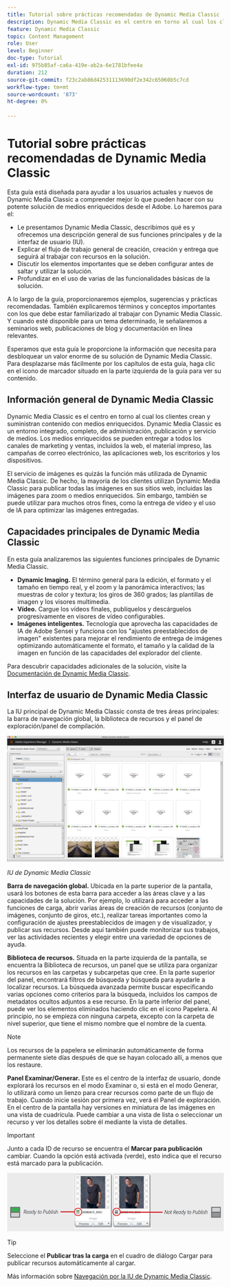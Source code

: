```yaml
---
title: Tutorial sobre prácticas recomendadas de Dynamic Media Classic
description: Dynamic Media Classic es el centro en torno al cual los clientes crean y suministran contenido con medios enriquecidos. Este tutorial de prácticas recomendadas se ha creado para ayudar a los usuarios actuales y nuevos de Dynamic Media Classic a comprender mejor qué pueden hacer con esta potente solución de medios enriquecidos desde el Adobe. En esta parte del tutorial, aprenderá qué es Dynamic Media Classic y echará un breve vistazo a sus funciones principales y a la interfaz de usuario.
feature: Dynamic Media Classic
topic: Content Management
role: User
level: Beginner
doc-type: Tutorial
exl-id: 975b85af-ca6a-419e-ab2a-6e1781bfee4a
duration: 212
source-git-commit: f23c2ab86d42531113690df2e342c65060b5c7cd
workflow-type: tm+mt
source-wordcount: '873'
ht-degree: 0%

---
```


# Tutorial sobre prácticas recomendadas de Dynamic Media Classic

Esta guía está diseñada para ayudar a los usuarios actuales y nuevos de Dynamic Media Classic a comprender mejor lo que pueden hacer con su potente solución de medios enriquecidos desde el Adobe. Lo haremos para el:

- Le presentamos Dynamic Media Classic, describimos qué es y ofrecemos una descripción general de sus funciones principales y de la interfaz de usuario (IU).
- Explicar el flujo de trabajo general de creación, creación y entrega que seguirá al trabajar con recursos en la solución.
- Discutir los elementos importantes que se deben configurar antes de saltar y utilizar la solución.
- Profundizar en el uso de varias de las funcionalidades básicas de la solución.

A lo largo de la guía, proporcionaremos ejemplos, sugerencias y prácticas recomendadas. También explicaremos términos y conceptos importantes con los que debe estar familiarizado al trabajar con Dynamic Media Classic. Y cuando esté disponible para un tema determinado, le señalaremos a seminarios web, publicaciones de blog y documentación en línea relevantes.

Esperamos que esta guía le proporcione la información que necesita para desbloquear un valor enorme de su solución de Dynamic Media Classic. Para desplazarse más fácilmente por los capítulos de esta guía, haga clic en el icono de marcador situado en la parte izquierda de la guía para ver su contenido.

## Información general de Dynamic Media Classic

Dynamic Media Classic es el centro en torno al cual los clientes crean y suministran contenido con medios enriquecidos. Dynamic Media Classic es un entorno integrado, completo, de administración, publicación y servicio de medios. Los medios enriquecidos se pueden entregar a todos los canales de marketing y ventas, incluidos la web, el material impreso, las campañas de correo electrónico, las aplicaciones web, los escritorios y los dispositivos.

El servicio de imágenes es quizás la función más utilizada de Dynamic Media Classic. De hecho, la mayoría de los clientes utilizan Dynamic Media Classic para publicar todas las imágenes en sus sitios web, incluidas las imágenes para zoom o medios enriquecidos. Sin embargo, también se puede utilizar para muchos otros fines, como la entrega de vídeo y el uso de IA para optimizar las imágenes entregadas.

## Capacidades principales de Dynamic Media Classic

En esta guía analizaremos las siguientes funciones principales de Dynamic Media Classic.

- **Dynamic Imaging.** El término general para la edición, el formato y el tamaño en tiempo real, y el zoom y la panorámica interactivos; las muestras de color y textura; los giros de 360 grados; las plantillas de imagen y los visores multimedia.
- **Vídeo.** Cargue los vídeos finales, publíquelos y descárguelos progresivamente en visores de vídeo configurables.
- **Imágenes inteligentes.** Tecnología que aprovecha las capacidades de IA de Adobe Sensei y funciona con los &quot;ajustes preestablecidos de imagen&quot; existentes para mejorar el rendimiento de entrega de imágenes optimizando automáticamente el formato, el tamaño y la calidad de la imagen en función de las capacidades del explorador del cliente.

Para descubrir capacidades adicionales de la solución, visite la [Documentación de Dynamic Media Classic](https://experienceleague.adobe.com/docs/dynamic-media-classic/using/intro/introduction.html).

## Interfaz de usuario de Dynamic Media Classic

La IU principal de Dynamic Media Classic consta de tres áreas principales: la barra de navegación global, la biblioteca de recursos y el panel de exploración/panel de compilación.

![imagen](assets/overview/overview-dmc-ui-ew.png)

_IU de Dynamic Media Classic_

**Barra de navegación global.** Ubicada en la parte superior de la pantalla, usará los botones de esta barra para acceder a las áreas clave y a las capacidades de la solución. Por ejemplo, lo utilizará para acceder a las funciones de carga, abrir varias áreas de creación de recursos (conjunto de imágenes, conjunto de giros, etc.), realizar tareas importantes como la configuración de ajustes preestablecidos de imagen y de visualizador, y publicar sus recursos. Desde aquí también puede monitorizar sus trabajos, ver las actividades recientes y elegir entre una variedad de opciones de ayuda.

**Biblioteca de recursos.** Situada en la parte izquierda de la pantalla, se encuentra la Biblioteca de recursos, un panel que se utiliza para organizar los recursos en las carpetas y subcarpetas que cree. En la parte superior del panel, encontrará filtros de búsqueda y búsqueda para ayudarle a localizar recursos. La búsqueda avanzada permite buscar especificando varias opciones como criterios para la búsqueda, incluidos los campos de metadatos ocultos adjuntos a ese recurso. En la parte inferior del panel, puede ver los elementos eliminados haciendo clic en el icono Papelera. Al principio, no se empieza con ninguna carpeta, excepto con la carpeta de nivel superior, que tiene el mismo nombre que el nombre de la cuenta.

>[!NOTE]
>
>Los recursos de la papelera se eliminarán automáticamente de forma permanente siete días después de que se hayan colocado allí, a menos que los restaure.

**Panel Examinar/Generar.** Este es el centro de la interfaz de usuario, donde explorará los recursos en el modo Examinar o, si está en el modo Generar, lo utilizará como un lienzo para crear recursos como parte de un flujo de trabajo. Cuando inicie sesión por primera vez, verá el Panel de exploración. En el centro de la pantalla hay versiones en miniatura de las imágenes en una vista de cuadrícula. Puede cambiar a una vista de lista o seleccionar un recurso y ver los detalles sobre él mediante la vista de detalles.

>[!IMPORTANT]
>
>Junto a cada ID de recurso se encuentra el **Marcar para publicación** cambiar. Cuando la opción está activada (verde), esto indica que el recurso está marcado para la publicación.

![imagen](assets/overview/overview-mark-for-publish.png)

>[!TIP]
>
>Seleccione el **Publicar tras la carga** en el cuadro de diálogo Cargar para publicar recursos automáticamente al cargar.

Más información sobre [Navegación por la IU de Dynamic Media Classic](https://experienceleague.adobe.com/docs/dynamic-media-classic/using/getting-started/navigation-basics.html).

